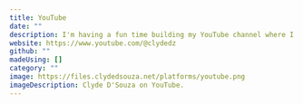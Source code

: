 ```yaml
---
title: YouTube
date: ""
description: I'm having a fun time building my YouTube channel where I cover a broad range of products and other how-to's.
website: https://www.youtube.com/@clydedz
github: ""
madeUsing: []
category: ""
image: https://files.clydedsouza.net/platforms/youtube.png
imageDescription: Clyde D'Souza on YouTube.
---
```

